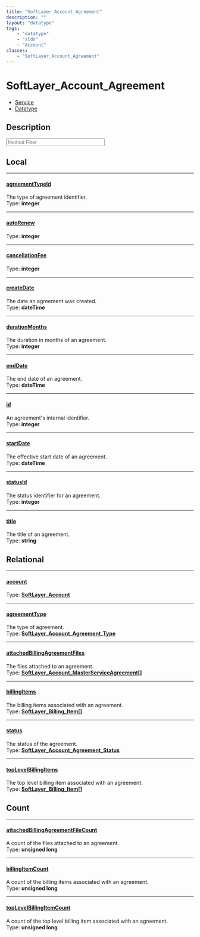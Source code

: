 ```yaml
---
title: "SoftLayer_Account_Agreement"
description: ""
layout: "datatype"
tags:
    - "datatype"
    - "sldn"
    - "Account"
classes:
    - "SoftLayer_Account_Agreement"
---
```


# SoftLayer_Account_Agreement
<div id='service-datatype'>
    <ul id='sldn-reference-tabs'>
    <li id='service'> <a href='/reference/services/SoftLayer_Account_Agreement' >Service</a></li>    <li id='datatype'> <a href='/reference/datatypes/SoftLayer_Account_Agreement' >Datatype</a></li>
    </ul>
</div>

## Description 






<!-- Service Filer BEGIN -->
<div class="view-filters">
        <div class="clearfix">
            <div class="search-input-box">
                <input placeholder="Method Filter" onkeyup="titleSearch(inputId='prop-input', divId='properties', elementClass='prop-row')" 
                    type="text" id="prop-input" value="" size="30" maxlength="128" class="form-text">
            </div>
        </div>
</div>
<!-- Service Filer END -->

<div id="properties" class="content">
<div id="localProperties" class="prop-content" >

## Local
-----
[agreementTypeId]: #agreementtypeid
#### [agreementTypeId]
The type of agreement identifier.  
<span class="type-label">Type: </span>**integer**

-----
[autoRenew]: #autorenew
#### [autoRenew]
  
<span class="type-label">Type: </span>**integer**

-----
[cancellationFee]: #cancellationfee
#### [cancellationFee]
  
<span class="type-label">Type: </span>**integer**

-----
[createDate]: #createdate
#### [createDate]
The date an agreement was created.  
<span class="type-label">Type: </span>**dateTime**

-----
[durationMonths]: #durationmonths
#### [durationMonths]
The duration in months of an agreement.  
<span class="type-label">Type: </span>**integer**

-----
[endDate]: #enddate
#### [endDate]
The end date of an agreement.  
<span class="type-label">Type: </span>**dateTime**

-----
[id]: #id
#### [id]
An agreement's internal identifier.  
<span class="type-label">Type: </span>**integer**

-----
[startDate]: #startdate
#### [startDate]
The effective start date of an agreement.  
<span class="type-label">Type: </span>**dateTime**

-----
[statusId]: #statusid
#### [statusId]
The status identifier for an agreement.  
<span class="type-label">Type: </span>**integer**

-----
[title]: #title
#### [title]
The title of an agreement.  
<span class="type-label">Type: </span>**string**

</div>
<!-- LOCAL PROPERTY END -->

<div id="relationalProperties"  class="prop-content" >

## Relational
-----
[account]: #account
#### [account]
  
<span class="type-label">Type: </span>**<a href='/reference/datatypes/SoftLayer_Account'>SoftLayer_Account </a>**

-----
[agreementType]: #agreementtype
#### [agreementType]
The type of agreement.  
<span class="type-label">Type: </span>**<a href='/reference/datatypes/SoftLayer_Account_Agreement_Type'>SoftLayer_Account_Agreement_Type </a>**

-----
[attachedBillingAgreementFiles]: #attachedbillingagreementfiles
#### [attachedBillingAgreementFiles]
The files attached to an agreement.  
<span class="type-label">Type: </span>**<a href='/reference/datatypes/SoftLayer_Account_MasterServiceAgreement'>SoftLayer_Account_MasterServiceAgreement[] </a>**

-----
[billingItems]: #billingitems
#### [billingItems]
The billing items associated with an agreement.  
<span class="type-label">Type: </span>**<a href='/reference/datatypes/SoftLayer_Billing_Item'>SoftLayer_Billing_Item[] </a>**

-----
[status]: #status
#### [status]
The status of the agreement.  
<span class="type-label">Type: </span>**<a href='/reference/datatypes/SoftLayer_Account_Agreement_Status'>SoftLayer_Account_Agreement_Status </a>**

-----
[topLevelBillingItems]: #toplevelbillingitems
#### [topLevelBillingItems]
The top level billing item associated with an agreement.  
<span class="type-label">Type: </span>**<a href='/reference/datatypes/SoftLayer_Billing_Item'>SoftLayer_Billing_Item[] </a>**


## Count

-----
[attachedBillingAgreementFileCount]: #attachedbillingagreementfilecount
#### [attachedBillingAgreementFileCount]
A count of the files attached to an agreement.   
<span class="type-label">Type: </span>**unsigned long**


-----
[billingItemCount]: #billingitemcount
#### [billingItemCount]
A count of the billing items associated with an agreement.   
<span class="type-label">Type: </span>**unsigned long**


-----
[topLevelBillingItemCount]: #toplevelbillingitemcount
#### [topLevelBillingItemCount]
A count of the top level billing item associated with an agreement.   
<span class="type-label">Type: </span>**unsigned long**

</div>


